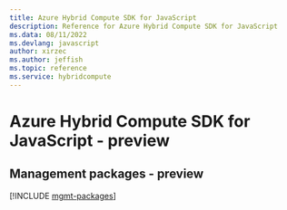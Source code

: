 ```yaml
---
title: Azure Hybrid Compute SDK for JavaScript
description: Reference for Azure Hybrid Compute SDK for JavaScript
ms.data: 08/11/2022
ms.devlang: javascript
author: xirzec
ms.author: jeffish
ms.topic: reference
ms.service: hybridcompute
---
```

# Azure Hybrid Compute SDK for JavaScript - preview

## Management packages - preview
[!INCLUDE [mgmt-packages](hybrid-compute-mgmt-index.md)]